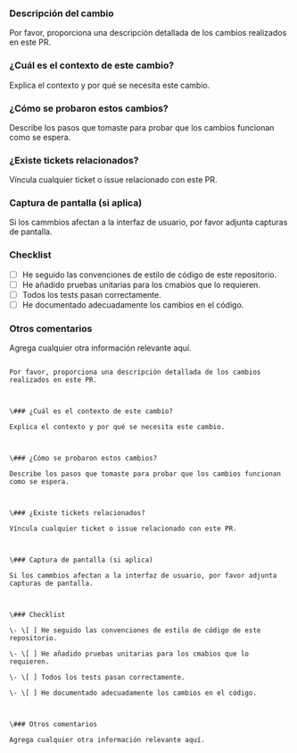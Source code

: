 ### Descripción del cambio

Por favor, proporciona una descripción detallada de los cambios realizados en este PR.

### ¿Cuál es el contexto de este cambio?

Explica el contexto y por qué se necesita este cambio.

### ¿Cómo se probaron estos cambios?

Describe los pasos que tomaste para probar que los cambios funcionan como se espera.

### ¿Existe tickets relacionados?

Víncula cualquier ticket o issue relacionado con este PR.

### Captura de pantalla (si aplica)

Si los cammbios afectan a la interfaz de usuario, por favor adjunta capturas de pantalla.

### Checklist

-   [ ] He seguido las convenciones de estilo de código de este repositorio.
-   [ ] He añadido pruebas unitarias para los cmabios que lo requieren.
-   [ ] Todos los tests pasan correctamente.
-   [ ] He documentado adecuadamente los cambios en el código.

### Otros comentarios

Agrega cualquier otra información relevante aquí.

```### Descripción del cambio

Por favor, proporciona una descripción detallada de los cambios realizados en este PR.



\### ¿Cuál es el contexto de este cambio?

Explica el contexto y por qué se necesita este cambio.



\### ¿Cómo se probaron estos cambios?

Describe los pasos que tomaste para probar que los cambios funcionan como se espera.



\### ¿Existe tickets relacionados?

Víncula cualquier ticket o issue relacionado con este PR.



\### Captura de pantalla (si aplica)

Si los cammbios afectan a la interfaz de usuario, por favor adjunta capturas de pantalla.



\### Checklist

\- \[ ] He seguido las convenciones de estilo de código de este repositorio.

\- \[ ] He añadido pruebas unitarias para los cmabios que lo requieren.

\- \[ ] Todos los tests pasan correctamente.

\- \[ ] He documentado adecuadamente los cambios en el código.



\### Otros comentarios

Agrega cualquier otra información relevante aquí.
```
